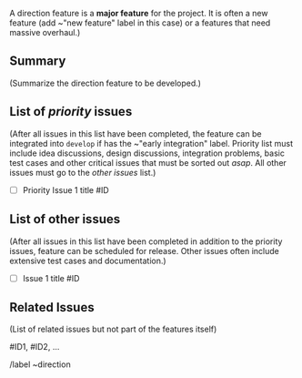 <!---
Please read this!

Before opening a new issue, make sure to search for keywords in the issues
filtered by the "direction" label.

- https://pragit.diee.unica.it/secml/secml-lib/issues?label_name%5B%5D=direction

and verify the issue you're about to submit isn't a duplicate.
--->

 A direction feature is a **major feature** for the project. It is often a new feature (add ~"new feature" label in this case) or a features that need massive overhaul.)

## Summary

(Summarize the direction feature to be developed.)

## List of *priority* issues

(After all issues in this list have been completed, the feature can be integrated into `develop` if has the ~"early integration" label. Priority list must include idea discussions, design discussions, integration problems, basic test cases and other critical issues that must be sorted out *asap*. All other issues must go to the *other issues* list.)

* [ ] Priority Issue 1 title #ID

## List of other issues

(After all issues in this list have been completed in addition to the priority issues, feature can be scheduled for release. Other issues often include extensive test cases and documentation.)

* [ ] Issue 1 title #ID

## Related Issues

(List of related issues but not part of the features itself)

#ID1, #ID2, ...

/label ~direction